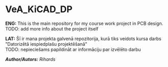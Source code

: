 # VeA_KiCAD_DP

**ENG:** This is the main repository for my course work project in PCB design.  
TODO: add more info about the project itself

**LAT:** Šī ir mana projekta galvenā repozitorija, kurā tiks veidots kursa darbs "Datorizētā iespiedplašu projektēšanā"  
TODO: nepieciešams papildināt ar informāciju par izvēlēto darbu
		 
		 
***Author/Autors:*** *Rihards*